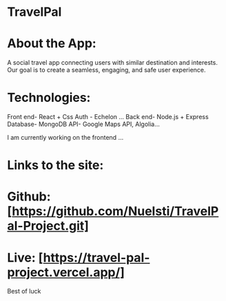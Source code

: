 # TravelPal
# About the App: 
A social travel app connecting users with similar destination and interests. Our goal is to create a seamless, engaging, and safe user experience.

# Technologies:
Front end- React + Css
Auth - Echelon ...
Back end- Node.js + Express
Database- MongoDB
API- Google Maps API, Algolia... 

I am currently working on the frontend ... 
# Links to the site:
# Github: [https://github.com/Nuelsti/TravelPal-Project.git]
# Live: [https://travel-pal-project.vercel.app/]

Best of luck 

